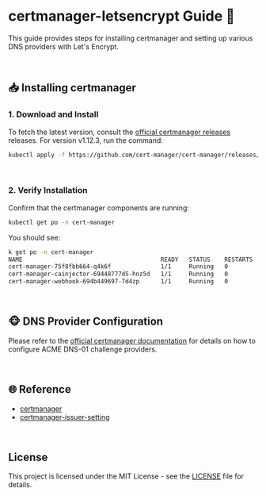 # certmanager-letsencrypt Guide 🚀
This guide provides steps for installing certmanager and setting up various DNS providers with Let's Encrypt.

<br/>

## 📥 Installing certmanager

### 1. Download and Install

To fetch the latest version, consult the [official certmanager releases](https://github.com/cert-manager/cert-manager/releases) releases. For version v1.12.3, run the command:
```bash
kubectl apply -f https://github.com/cert-manager/cert-manager/releases/download/v1.12.3/cert-manager.yaml
```

<br/>

### 2. Verify Installation

Confirm that the certmanager components are running:
```bash
kubectl get po -n cert-manager
```

You should see:
```bash
k get po -n cert-manager
NAME                                       READY   STATUS    RESTARTS   AGE
cert-manager-75f8fbb664-q4k6f              1/1     Running   0          33s
cert-manager-cainjector-69448777d5-hnz5d   1/1     Running   0          33s
cert-manager-webhook-694b449697-7d4zp      1/1     Running   0          33s
```

<br/>

## 🐵 DNS Provider Configuration
Please refer to the [official certmanager documentation](https://cert-manager.io/docs/configuration/acme/dns01/) for details on how to configure ACME DNS-01 challenge providers.

<br/>

## 🌐 Reference
- [certmanager](https://github.com/cert-manager/cert-manager/releases)
- [certmanager-issuer-setting](https://cert-manager.io/docs/configuration/acme/dns01/)

<br/>

## License

This project is licensed under the MIT License - see the [LICENSE](LICENSE) file for details.